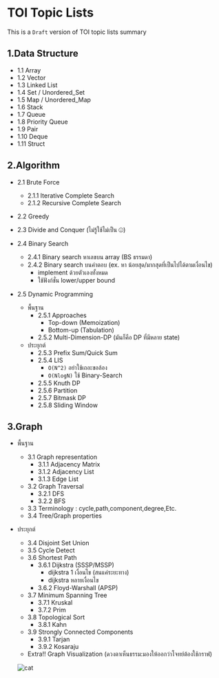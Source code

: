 #  TOI Topic Lists
This is a `Draft` version of TOI topic lists summary
## 1.Data Structure

- 1.1 Array
- 1.2 Vector
- 1.3 Linked List
- 1.4 Set / Unordered_Set
- 1.5 Map / Unordered_Map
- 1.6 Stack
- 1.7 Queue
- 1.8 Priority Queue
- 1.9 Pair
- 1.10 Deque
- 1.11 Struct

## 2.Algorithm

- 2.1 Brute Force
	- 2.1.1 Iterative Complete Search
	- 2.1.2 Recursive Complete Search
	 
-	2.2 Greedy

- 2.3 Divide and Conquer (ไม่รู้ใช้ไม่เป็น ☹)

- 2.4 Binary Search
	- 2.4.1 Binary search หาเลขบน array (BS ธรรมดา)
	- 2.4.2 Binary search บนคำตอบ (ex. หา น้อยสุด/มากสุดที่เป็นไปได้ตามเงื่อนไข)
		- implement ด้วยตัวเองทั้งหมด
		- ใช้ฟังก์ชั่น lower/upper bound

- 2.5 Dynamic Programming
	- พื้นฐาน
		-  2.5.1 Approaches  
			- Top-down (Memoization)
			- Bottom-up (Tabulation)
		- 2.5.2 Multi-Dimension-DP  (มันก็คือ DP ที่มีหลาย state)
	- ประยุกต์
		- 2.5.3 Prefix Sum/Quick Sum
		- 2.5.4 LIS
			- `O(N^2)` อย่าใช้เถอะขอล้อง
			- `O(NlogN)` ใช้ Binary-Search
		- 2.5.5 Knuth DP
		- 2.5.6 Partition
		- 2.5.7 Bitmask DP
		- 2.5.8 Sliding Window

## 3.Graph

- พื้นฐาน
	- 3.1 Graph representation
		- 3.1.1 Adjacency Matrix
		- 3.1.2 Adjacency List
		- 3.1.3 Edge List
	- 3.2 Graph Traversal
		- 3.2.1 DFS
		- 3.2.2 BFS
	- 3.3 Terminology : cycle,path,component,degree,Etc.
	- 3.4 Tree/Graph properties
- ประยุกต์
	- 3.4 Disjoint Set Union
	- 3.5 Cycle Detect
	- 3.6 Shortest Path
		- 3.6.1 Dijkstra (SSSP/MSSP)
			- dijkstra 1 เงื่อนไข (สนแค่ระยะทาง)
			- dijkstra หลายเงื่อนไข
		- 3.6.2 Floyd-Warshall (APSP)
	- 3.7 Minimum Spanning Tree
		- 3.7.1 Kruskal
		- 3.7.2 Prim
	- 3.8 Topological Sort
		- 3.8.1 Kahn
	- 3.9 Strongly Connected Components
		-	3.9.1 Tarjan
		-	3.9.2 Kosaraju
	- Extra!! Graph Visualization  (ดวงตาเห็นธรรม:มองให้ออกว่าโจทย์ต้องใช้กราฟ) 
	
	![cat](https://i.ytimg.com/vi/j1YEVm5M-YM/sddefault.jpg)
